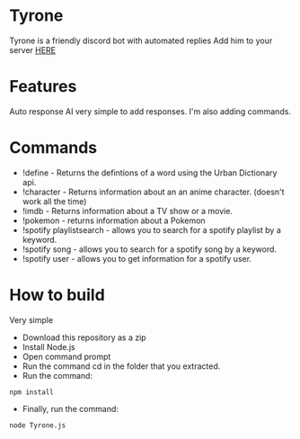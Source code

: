 # Tyrone
Tyrone is a friendly discord bot with automated replies
Add him to your server [HERE](https://discordapp.com/oauth2/authorize?&client_id=300873594962051073&scope=bot)


# Features
Auto response AI very simple to add responses.
I'm also adding commands.

# Commands
* !define - Returns the defintions of a word using the Urban Dictionary api.
* !character - Returns information about an an anime character. (doesn't work all the time)
* !imdb - Returns information about a TV show or a movie.
* !pokemon - returns information about a Pokemon
* !spotify playlistsearch - allows you to search for a spotify playlist by a keyword.
* !spotify song - allows you to search for a spotify song by a keyword.
* !spotify user - allows you to get information for a spotify user.


# How to build
Very simple

+ Download this repository as a zip
+ Install Node.js
+ Open command prompt
+ Run the command cd in the folder that you extracted.
+ Run the command: 
```
npm install
```
+ Finally, run the command:
```
node Tyrone.js
```
